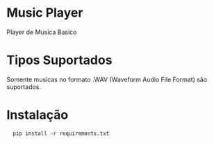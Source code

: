 # Music Player
  Player de Musica Basico

# Tipos Suportados

Somente musicas no formato .WAV (Waveform Audio File Format) são suportados.

# Instalação

      pip install -r requirements.txt 

      
      
